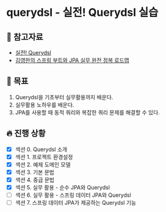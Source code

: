 # querydsl - 실전! Querydsl 실습

## 📘 참고자료

- [실전! Querydsl](https://www.inflearn.com/course/Querydsl-%EC%8B%A4%EC%A0%84)
- [김영한의 스프링 부트와 JPA 실무 완전 정복 로드맵](https://www.inflearn.com/roadmaps/149)

## 🧸 목표
1. Querydsl을 기초부터 실무활용까지 배운다.  
2. 실무활용 노하우를 배운다.  
3. JPA를 사용할 때 동적 쿼리와 복잡한 쿼리 문제를 해결할 수 있다.  

## 🔥 진행 상황
- [X] 섹션 0. Querydsl 소개
- [X] 섹션 1. 프로젝트 환경설정
- [X] 섹션 2. 예제 도메인 모델
- [X] 섹션 3. 기본 문법
- [X] 섹션 4. 중급 문법
- [X] 섹션 5. 실무 활용 - 순수 JPA와 Querydsl
- [ ] 섹션 6. 실무 활용 - 스프링 데이터 JPA와 Querydsl
- [ ] 섹션 7. 스프링 데이터 JPA가 제공하는 Querydsl 기능
